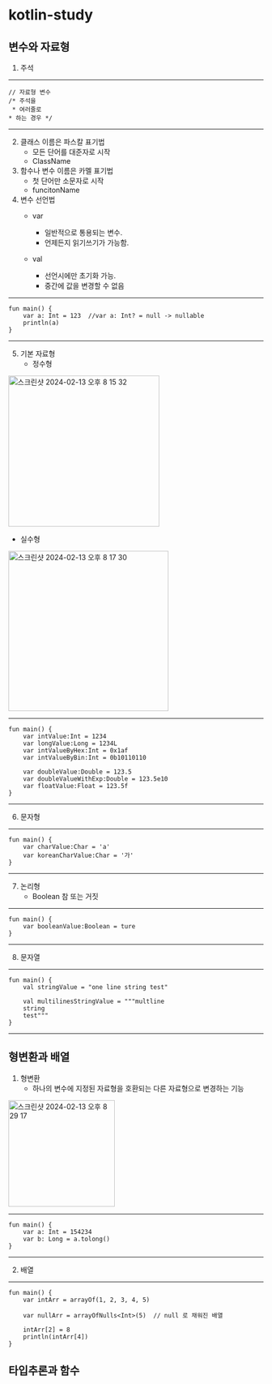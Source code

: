 # kotlin-study

## 변수와 자료형
1. 주석
---
    // 자료형 변수
    /* 주석을
     * 여러줄로
    * 하는 경우 */
---
2. 클래스 이름은 파스칼 표기법
   - 모든 단어를 대준자로 시작
   - ClassName 
3. 함수나 변수 이름은 카멜 표기법
   - 첫 단어만 소문자로 시작
   - funcitonName
4. 변수 선언법
   - var
     - 일반적으로 통용되는 변수.
     - 언제든지 읽기쓰기가 가능함.
  
   - val
     - 선언시에만 초기화 가능.
     - 중간에 값을 변경할 수 없음
---
    fun main() {
        var a: Int = 123  //var a: Int? = null -> nullable
        println(a)
    }
---
5. 기본 자료형
   - 정수형 
<img width="298" alt="스크린샷 2024-02-13 오후 8 15 32" src="https://github.com/giyoungjang/kotlin-study/assets/126555597/3a8e15f3-355a-4bae-9dcc-93efbf9b6a24">

   - 실수형
  <img width="316" alt="스크린샷 2024-02-13 오후 8 17 30" src="https://github.com/giyoungjang/kotlin-study/assets/126555597/8d568cc8-d226-4c21-985f-b93bec856f14">
  
---
    fun main() {
        var intValue:Int = 1234
        var longValue:Long = 1234L
        var intValueByHex:Int = 0x1af
        var intValueByBin:Int = 0b10110110

        var doubleValue:Double = 123.5
        var doubleValueWithExp:Double = 123.5e10
        var floatValue:Float = 123.5f
    }
---
6. 문자형
---
    fun main() {
        var charValue:Char = 'a'
        var koreanCharValue:Char = '가'
    }
---
7. 논리형
   - Boolean 참 또는 거짓
---
    fun main() {
        var booleanValue:Boolean = ture
    }
---
8. 문자열
---
    fun main() {
        val stringValue = "one line string test"

        val multilinesStringValue = """multline
        string
        test"""
    }
---

## 형변환과 배열
1. 형변환
   - 하나의 변수에 지정된 자료형을 호환되는 다른 자료형으로 변경하는 기능
     
<img width="210" alt="스크린샷 2024-02-13 오후 8 29 17" src="https://github.com/giyoungjang/kotlin-study/assets/126555597/62c70d28-3a3b-440b-b808-000f770d1a8c">

---
    fun main() {
        var a: Int = 154234
        var b: Long = a.tolong()
    }
---
2. 배열
---
    fun main() {
        var intArr = arrayOf(1, 2, 3, 4, 5)
        
        var nullArr = arrayOfNulls<Int>(5)  // null 로 채워진 배열

        intArr[2] = 8
        println(intArr[4])
    }

## 타입추론과 함수


























